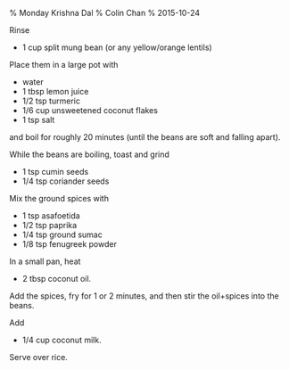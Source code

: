 % Monday Krishna Dal
% Colin Chan
% 2015-10-24

Rinse

*   1 cup split mung bean (or any yellow/orange lentils)

Place them in a large pot with

*   water
*   1 tbsp lemon juice
*   1/2 tsp turmeric
*   1/6 cup unsweetened coconut flakes
*   1 tsp salt

and boil for roughly 20 minutes (until the beans are soft and falling apart).

While the beans are boiling, toast and grind

*   1 tsp cumin seeds
*   1/4 tsp coriander seeds

Mix the ground spices with

*   1 tsp asafoetida
*   1/2 tsp paprika
*   1/4 tsp ground sumac
*   1/8 tsp fenugreek powder

In a small pan, heat

*   2 tbsp coconut oil.

Add the spices, fry for 1 or 2 minutes, and then stir the oil+spices into the
beans.

Add

*   1/4 cup coconut milk.

Serve over rice.
